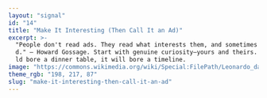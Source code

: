 ```yaml
---
layout: "signal"
id: "14"
title: "Make It Interesting (Then Call It an Ad)"
excerpt: >-
  "People don't read ads. They read what interests them, and sometimes it's an a
  d." — Howard Gossage. Start with genuine curiosity—yours and theirs. If it wou
  ld bore a dinner table, it will bore a timeline.
image: "https://commons.wikimedia.org/wiki/Special:FilePath/Leonardo_da_Vinci_-_The_Last_Supper_high_res.jpg"
theme_rgb: "198, 217, 87"
slug: "make-it-interesting-then-call-it-an-ad"
---
```

<!-- TODO: Paste the full body content for this Signal here. -->
